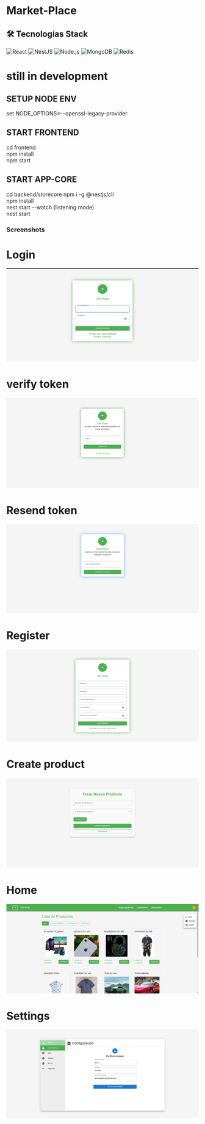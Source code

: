 # Market-Place

## 🛠️ Tecnologías Stack

![React](https://img.shields.io/badge/React-20232A?style=for-the-badge&logo=react&logoColor=61DAFB)
![NestJS](https://img.shields.io/badge/NestJS-E0234E?style=for-the-badge&logo=nestjs&logoColor=white)
![Node.js](https://img.shields.io/badge/Node.js-43853D?style=for-the-badge&logo=node.js&logoColor=white)
![MongoDB](https://img.shields.io/badge/MongoDB-4EA94B?style=for-the-badge&logo=mongodb&logoColor=white)
![Redis](https://img.shields.io/badge/Redis-DC382D?style=for-the-badge&logo=redis&logoColor=white)


# still in development


## SETUP NODE ENV 
set NODE_OPTIONS=--openssl-legacy-provider

## START FRONTEND
cd frontend  
npm install  
npm start  

## START APP-CORE
cd backend/storecore
npm i -g @nestjs/cli  
npm install  
nest start --watch (listening mode)  
nest start  



### Screenshots
# Login
![Login](frontend/src/assets/screenshots/login.png)

# verify token
![verifytoken](frontend/src/assets/screenshots/verifytoken.png)

# Resend token
![Resend token](frontend/src/assets/screenshots/resentoken.png)

# Register
![Register](frontend/src/assets/screenshots/register.png)

# Create product
![Create](frontend/src/assets/screenshots/create.png)

 # Home
![Home](frontend/src/assets/screenshots/home.png)

# Settings
![Settings](frontend/src/assets/screenshots/settings.png)





